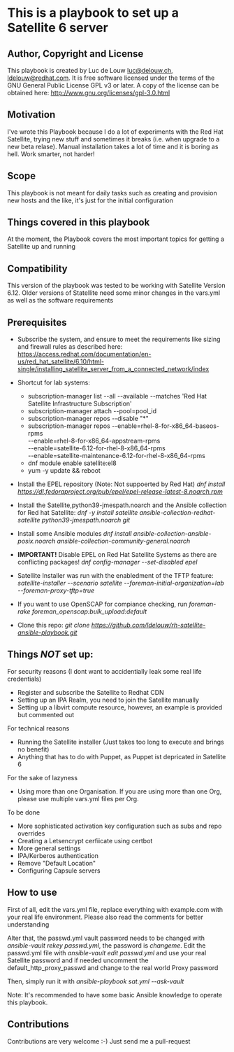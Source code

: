 # This is a playbook to set up a Satellite 6 server

## Author, Copyright and License
This playbook is created by Luc de Louw <luc@delouw.ch>, <ldelouw@redhat.com>. It is free software licensed under the terms of the GNU General Public License GPL v3 or later. A copy of the license can be obtained here: http://www.gnu.org/licenses/gpl-3.0.html

## Motivation
I've wrote this Playbook because I do a lot of experiments with the Red Hat Satellite, trying new stuff and 
sometimes it breaks (i.e. when upgrade to a new beta relase). Manual installation takes a lot of time and it is boring as hell. Work smarter, not harder!

## Scope
This playbook is not meant for daily tasks such as creating and provision new hosts and the like,
it's just for the initial configuration

## Things covered in this playbook
At the moment, the Playbook covers the most important topics for getting a Satellite up and running

## Compatibility
This version of the playbook was tested to be working with Satellite Version 6.12. Older versions of Statellite need some minor changes in the vars.yml as well as the software requirements

## Prerequisites
* Subscribe the system, and ensure to meet the requirements like sizing and firewall rules as described here: https://access.redhat.com/documentation/en-us/red_hat_satellite/6.10/html-single/installing_satellite_server_from_a_connected_network/index
* Shortcut for lab systems:
	* subscription-manager list --all --available --matches 'Red Hat Satellite Infrastructure Subscription'
	* subscription-manager attach --pool=pool_id
	* subscription-manager repos --disable "*"
    * subscription-manager repos --enable=rhel-8-for-x86_64-baseos-rpms \
--enable=rhel-8-for-x86_64-appstream-rpms \
--enable=satellite-6.12-for-rhel-8-x86_64-rpms \
--enable=satellite-maintenance-6.12-for-rhel-8-x86_64-rpms
    * dnf module enable satellite:el8
	* yum -y update && reboot
* Install the EPEL repository (Note: Not suppoerted by Red Hat)
    *dnf install https://dl.fedoraproject.org/pub/epel/epel-release-latest-8.noarch.rpm*
* Install the Satellite,python39-jmespath.noarch and the Ansible collection for Red hat Satellite: *dnf -y install satellite ansible-collection-redhat-satellite python39-jmespath.noarch git*
* Install some Ansible modules
    *dnf install ansible-collection-ansible-posix.noarch ansible-collection-community-general.noarch*
* **IMPORTANT!** Disable EPEL on Red Hat Satellite Systems as there are conflicting packages!
    *dnf config-manager --set-disabled epel*

* Satellite Installer was run with the enabledment of the TFTP feature:
    *satellite-installer --scenario satellite --foreman-initial-organization=lab --foreman-proxy-tftp=true*
* If you want to use OpenSCAP for compiance checking, run *foreman-rake foreman_openscap:bulk_upload:default*
* Clone this repo: *git clone https://github.com/ldelouw/rh-satellite-ansible-playbook.git*

## Things *NOT* set up:
For security reasons (I dont want to accidentially leak some real life credentials)
* Register and subscribe the Satellite to Redhat CDN
* Setting up an IPA Realm, you need to join the Satellite manually
* Setting up a libvirt compute resource, however, an example is provided but commented out

For technical reasons
* Running the Satellite installer (Just takes too long to execute and brings no benefit)
* Anything that has to do with Puppet, as Puppet ist depricated in Satellite 6

For the sake of lazyness
* Using more than one Organisation. If you are using more than one Org, please use
  multiple vars.yml files per Org.

To be done
* More sophisticated activation key configuration such as subs and repo overrides
* Creating a Letsencrypt cerfiicate using certbot
* More general settings
* IPA/Kerberos authentication
* Remove "Default Location"
* Configuring Capsule servers

## How to use
First of all, edit the vars.yml file, replace everything with example.com 
with your real life environment. Please also read the comments for better understanding

Alter that, the passwd.yml vault password needs to be changed with *ansible-vault rekey passwd.yml*, the password is *changeme*. Edit the passwd.yml file with *ansible-vault edit passwd.yml* and use your real Satellite password and if needed uncomment the default_http_proxy_passwd and change to the real world Proxy password

Then, simply run it with *ansible-playbook sat.yml --ask-vault*

Note: It's recommended to have some basic Ansible knowledge to operate this playbook.

## Contributions
Contributions are very welcome :-) Just send me a pull-request

